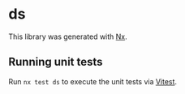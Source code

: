 # ds

This library was generated with [Nx](https://nx.dev).

## Running unit tests

Run `nx test ds` to execute the unit tests via [Vitest](https://vitest.dev/).
